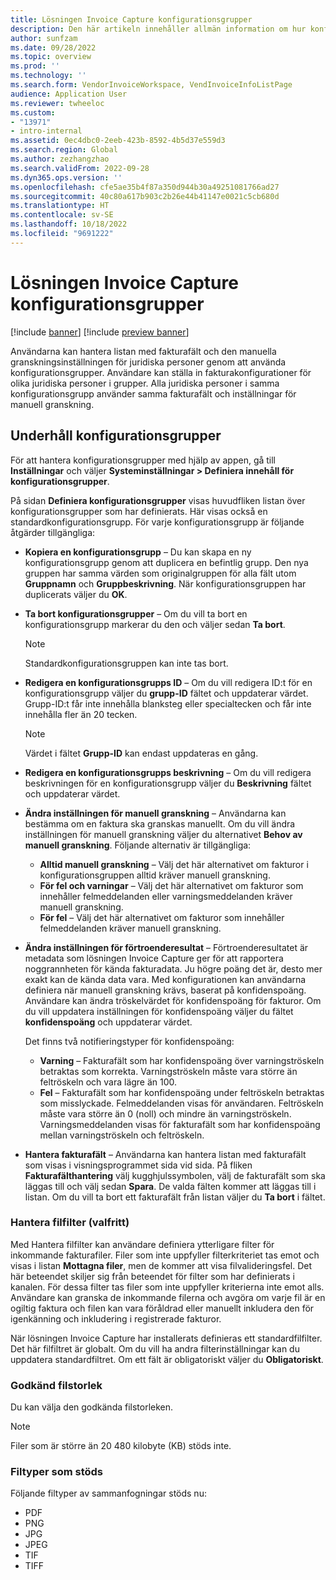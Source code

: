 ```yaml
---
title: Lösningen Invoice Capture konfigurationsgrupper
description: Den här artikeln innehåller allmän information om hur konfigurationsgrupper ställs in i lösningen Invoice Capture.
author: sunfzam
ms.date: 09/28/2022
ms.topic: overview
ms.prod: ''
ms.technology: ''
ms.search.form: VendorInvoiceWorkspace, VendInvoiceInfoListPage
audience: Application User
ms.reviewer: twheeloc
ms.custom:
- "13971"
- intro-internal
ms.assetid: 0ec4dbc0-2eeb-423b-8592-4b5d37e559d3
ms.search.region: Global
ms.author: zezhangzhao
ms.search.validFrom: 2022-09-28
ms.dyn365.ops.version: ''
ms.openlocfilehash: cfe5ae35b4f87a350d944b30a49251081766ad27
ms.sourcegitcommit: 40c80a617b903c2b26e44b41147e0021c5cb680d
ms.translationtype: HT
ms.contentlocale: sv-SE
ms.lasthandoff: 10/18/2022
ms.locfileid: "9691222"
---
```

# <a name="invoice-capture-solution-configuration-groups"></a>Lösningen Invoice Capture konfigurationsgrupper

[!include [banner](../includes/banner.md)]
[!include [preview banner](../includes/preview-banner.md)]

Användarna kan hantera listan med fakturafält och den manuella granskningsinställningen för juridiska personer genom att använda konfigurationsgrupper. Användare kan ställa in fakturakonfigurationer för olika juridiska personer i grupper. Alla juridiska personer i samma konfigurationsgrupp använder samma fakturafält och inställningar för manuell granskning.

## <a name="manage-configuration-groups"></a>Underhåll konfigurationsgrupper

För att hantera konfigurationsgrupper med hjälp av appen, gå till **Inställningar** och väljer **Systeminställningar \> Definiera innehåll för konfigurationsgrupper**.

På sidan **Definiera konfigurationsgrupper** visas huvudfliken listan över konfigurationsgrupper som har definierats. Här visas också en standardkonfigurationsgrupp. För varje konfigurationsgrupp är följande åtgärder tillgängliga:

- **Kopiera en konfigurationsgrupp** – Du kan skapa en ny konfigurationsgrupp genom att duplicera en befintlig grupp. Den nya gruppen har samma värden som originalgruppen för alla fält utom **Gruppnamn** och **Gruppbeskrivning**. När konfigurationsgruppen har duplicerats väljer du **OK**.
- **Ta bort konfigurationsgrupper** – Om du vill ta bort en konfigurationsgrupp markerar du den och väljer sedan **Ta bort**.

    > [!NOTE]
    > Standardkonfigurationsgruppen kan inte tas bort.

- **Redigera en konfigurationsgrupps ID** – Om du vill redigera ID:t för en konfigurationsgrupp väljer du **grupp-ID** fältet och uppdaterar värdet. Grupp-ID:t får inte innehålla blanksteg eller specialtecken och får inte innehålla fler än 20 tecken.

    > [!NOTE]
    > Värdet i fältet **Grupp-ID** kan endast uppdateras en gång.

- **Redigera en konfigurationsgrupps beskrivning** – Om du vill redigera beskrivningen för en konfigurationsgrupp väljer du **Beskrivning** fältet och uppdaterar värdet.
- **Ändra inställningen för manuell granskning** – Användarna kan bestämma om en faktura ska granskas manuellt. Om du vill ändra inställningen för manuell granskning väljer du alternativet **Behov av manuell granskning**. Följande alternativ är tillgängliga:

    - **Alltid manuell granskning** – Välj det här alternativet om fakturor i konfigurationsgruppen alltid kräver manuell granskning.
    - **För fel och varningar** – Välj det här alternativet om fakturor som innehåller felmeddelanden eller varningsmeddelanden kräver manuell granskning.
    - **För fel** – Välj det här alternativet om fakturor som innehåller felmeddelanden kräver manuell granskning.

- **Ändra inställningen för förtroenderesultat** – Förtroenderesultatet är metadata som lösningen Invoice Capture ger för att rapportera noggrannheten för kända fakturadata. Ju högre poäng det är, desto mer exakt kan de kända data vara. Med konfigurationen kan användarna definiera när manuell granskning krävs, baserat på konfidenspoäng. Användare kan ändra tröskelvärdet för konfidenspoäng för fakturor. Om du vill uppdatera inställningen för konfidenspoäng väljer du fältet **konfidenspoäng** och uppdaterar värdet.

    Det finns två notifieringstyper för konfidenspoäng:

    - **Varning** – Fakturafält som har konfidenspoäng över varningströskeln betraktas som korrekta. Varningströskeln måste vara större än feltröskeln och vara lägre än 100.
    - **Fel** – Fakturafält som har konfidenspoäng under feltröskeln betraktas som misslyckade. Felmeddelanden visas för användaren. Feltröskeln måste vara större än 0 (noll) och mindre än varningströskeln. Varningsmeddelanden visas för fakturafält som har konfidenspoäng mellan varningströskeln och feltröskeln.

- **Hantera fakturafält** – Användarna kan hantera listan med fakturafält som visas i visningsprogrammet sida vid sida. På fliken **Fakturafälthantering** välj kugghjulssymbolen, välj de fakturafält som ska läggas till och välj sedan **Spara**. De valda fälten kommer att läggas till i listan. Om du vill ta bort ett fakturafält från listan väljer du **Ta bort** i fältet.

### <a name="manage-file-filters-optional"></a>Hantera filfilter (valfritt)

Med Hantera filfilter kan användare definiera ytterligare filter för inkommande fakturafiler. Filer som inte uppfyller filterkriteriet tas emot och visas i listan **Mottagna filer**, men de kommer att visa filvalideringsfel. Det här beteendet skiljer sig från beteendet för filter som har definierats i kanalen. För dessa filter tas filer som inte uppfyller kriterierna inte emot alls. Användare kan granska de inkommande filerna och avgöra om varje fil är en ogiltig faktura och filen kan vara föråldrad eller manuellt inkludera den för igenkänning och inkludering i registrerade fakturor.

När lösningen Invoice Capture har installerats definieras ett standardfilfilter. Det här filfiltret är globalt. Om du vill ha andra filterinställningar kan du uppdatera standardfiltret. Om ett fält är obligatoriskt väljer du **Obligatoriskt**. 

### <a name="accepted-file-size"></a>Godkänd filstorlek

Du kan välja den godkända filstorleken.

> [!NOTE]
> Filer som är större än 20 480 kilobyte (KB) stöds inte.

### <a name="supported-file-types"></a>Filtyper som stöds

Följande filtyper av sammanfogningar stöds nu:

- PDF
- PNG
- JPG
- JPEG
- TIF
- TIFF

